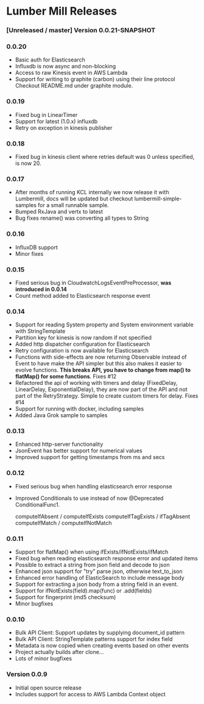 # Lumber Mill Releases

### [Unreleased / master] Version 0.0.21-SNAPSHOT

### 0.0.20

 * Basic auth for Elasticsearch
 * Influxdb is now async and non-blocking
 * Access to raw Kinesis event in AWS Lambda
 * Support for writing to graphite (carbon) using their line protocol
   Checkout README.md under graphite module.

### 0.0.19

 * Fixed bug in LinearTimer
 * Support for latest (1.0.x) influxdb
 * Retry on exception in kinesis publisher

### 0.0.18

* Fixed bug in kinesis client where retries default was 0 unless specified, is now 20.

### 0.0.17

* After months of running KCL internally we now release it with Lumbermill, docs will be updated but
  checkout lumbermill-simple-samples for a small runnable sample.
* Bumped RxJava and vertx to latest
* Bug fixes rename() was converting all types to String

### 0.0.16

* InfluxDB support
* Minor fixes

### 0.0.15

* Fixed serious bug in CloudwatchLogsEventPreProcessor, **was introduced in 0.0.14**
* Count method added to Elasticsearch response event

### 0.0.14

* Support for reading System property and System environment variable with StringTemplate
* Partition key for kinesis is now random if not specified
* Added http dispatcher configuration for Elasticsearch
* Retry configuration is now available for Elasticsearch
* Functions with side-effects are now returning Observable<Event> instead of Event to have make the API
simpler but this also makes it easier to evolve functions. **This breaks API, you have to change from map() 
to flatMap() for some functions**. Fixes #12
* Refactored the api of working with timers and delay (FixedDelay, LinearDelay, ExponentialDelay), they
are now part of the API and not part of the RetryStrategy. Simple to create custom timers for delay. Fixes #14
* Support for running with docker, including samples
* Added Java Grok sample to samples

### 0.0.13
* Enhanced http-server functionality
* JsonEvent has better support for numerical values
* Improved support for getting timestamps from ms and secs

### 0.0.12
* Fixed serious bug when handling elasticsearch error response
* Improved Conditionals to use instead of now @Deprecated ConditionalFunc1.

    computeIfAbsent / computeIfExists 
    computeIfTagExists / ifTagAbsent
    computeIfMatch / computeIfNotMatch
  

### 0.0.11

* Support for flatMap() when using ifExists/ifNotExists/ifMatch
* Fixed bug when reading elasticsearch response error and updated items
* Possible to extract a string from json field and decode to json
* Enhanced json support for "try" parse json, otherwise text_to_json
* Enhanced error handling of ElasticSearch to include message body
* Support for extracting a json body from a string field in an event.
* Support for ifNotExists(field).map(func) or .add(fields)
* Support for fingerprint (md5 checksum)
* Minor bugfixes

### 0.0.10
* Bulk API Client: Support updates by supplying document_id pattern
* Bulk API Client: StringTemplate patterns support for index field
* Metadata is now copied when creating events based on other events
* Project actually builds after clone...
* Lots of minor bugfixes

### Version 0.0.9

* Initial open source release
* Includes support for access to AWS Lambda Context object